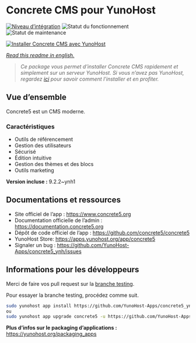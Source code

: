 <!--
N.B.: This README was automatically generated by https://github.com/YunoHost/apps/tree/master/tools/README-generator
It shall NOT be edited by hand.
-->

# Concrete CMS pour YunoHost

[![Niveau d’intégration](https://dash.yunohost.org/integration/concrete5.svg)](https://dash.yunohost.org/appci/app/concrete5) ![Statut du fonctionnement](https://ci-apps.yunohost.org/ci/badges/concrete5.status.svg) ![Statut de maintenance](https://ci-apps.yunohost.org/ci/badges/concrete5.maintain.svg)

[![Installer Concrete CMS avec YunoHost](https://install-app.yunohost.org/install-with-yunohost.svg)](https://install-app.yunohost.org/?app=concrete5)

*[Read this readme in english.](./README.md)*

> *Ce package vous permet d’installer Concrete CMS rapidement et simplement sur un serveur YunoHost.
Si vous n’avez pas YunoHost, regardez [ici](https://yunohost.org/#/install) pour savoir comment l’installer et en profiter.*

## Vue d’ensemble

Concrete5 est un CMS moderne.

### Caractéristiques

* Outils de référencement
* Gestion des utilisateurs
* Sécurisé
* Édition intuitive
* Gestion des thèmes et des blocs
* Outils marketing


**Version incluse :** 9.2.2~ynh1
## Documentations et ressources

* Site officiel de l’app : <https://www.concrete5.org>
* Documentation officielle de l’admin : <https://documentation.concrete5.org>
* Dépôt de code officiel de l’app : <https://github.com/concrete5/concrete5>
* YunoHost Store: <https://apps.yunohost.org/app/concrete5>
* Signaler un bug : <https://github.com/YunoHost-Apps/concrete5_ynh/issues>

## Informations pour les développeurs

Merci de faire vos pull request sur la [branche testing](https://github.com/YunoHost-Apps/concrete5_ynh/tree/testing).

Pour essayer la branche testing, procédez comme suit.

``` bash
sudo yunohost app install https://github.com/YunoHost-Apps/concrete5_ynh/tree/testing --debug
ou
sudo yunohost app upgrade concrete5 -u https://github.com/YunoHost-Apps/concrete5_ynh/tree/testing --debug
```

**Plus d’infos sur le packaging d’applications :** <https://yunohost.org/packaging_apps>